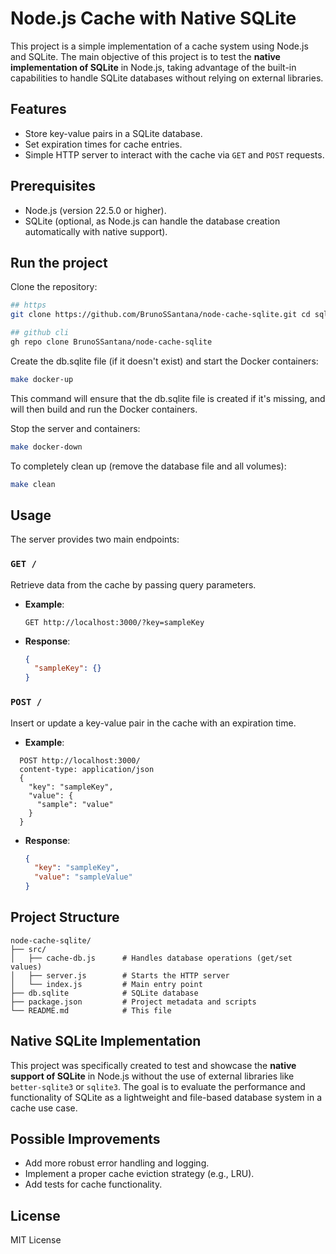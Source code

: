 # Node.js Cache with Native SQLite

This project is a simple implementation of a cache system using Node.js and SQLite. The main objective of this project is to test the **native implementation of SQLite** in Node.js, taking advantage of the built-in capabilities to handle SQLite databases without relying on external libraries.

## Features

- Store key-value pairs in a SQLite database.
- Set expiration times for cache entries.
- Simple HTTP server to interact with the cache via `GET` and `POST` requests.

## Prerequisites

- Node.js (version 22.5.0 or higher).
- SQLite (optional, as Node.js can handle the database creation automatically with native support).

## Run the project
Clone the repository:

```bash
## https
git clone https://github.com/BrunoSSantana/node-cache-sqlite.git cd sqlite

## github cli
gh repo clone BrunoSSantana/node-cache-sqlite
```

Create the db.sqlite file (if it doesn't exist) and start the Docker containers:

```bash
make docker-up
```

This command will ensure that the db.sqlite file is created if it's missing, and will then build and run the Docker containers.

Stop the server and containers:

```bash
make docker-down
```

To completely clean up (remove the database file and all volumes):

```bash
make clean
```

## Usage

The server provides two main endpoints:

### `GET /`

Retrieve data from the cache by passing query parameters.

- **Example**:
  ```
  GET http://localhost:3000/?key=sampleKey
  ```

- **Response**:
  ```json
  {
    "sampleKey": {}
  }
  ```

### `POST /`

Insert or update a key-value pair in the cache with an expiration time.

- **Example**:
```
  POST http://localhost:3000/
  content-type: application/json
  {
    "key": "sampleKey",
    "value": {
      "sample": "value"
    }
  }
```

- **Response**:
  ```json
  {
    "key": "sampleKey",
    "value": "sampleValue"
  }
  ```

## Project Structure

```
node-cache-sqlite/
├── src/
│   ├── cache-db.js      # Handles database operations (get/set values)
│   ├── server.js        # Starts the HTTP server
│   └── index.js         # Main entry point
├── db.sqlite            # SQLite database
├── package.json         # Project metadata and scripts
└── README.md            # This file
```

## Native SQLite Implementation

This project was specifically created to test and showcase the **native support of SQLite** in Node.js without the use of external libraries like `better-sqlite3` or `sqlite3`. The goal is to evaluate the performance and functionality of SQLite as a lightweight and file-based database system in a cache use case.

## Possible Improvements

- Add more robust error handling and logging.
- Implement a proper cache eviction strategy (e.g., LRU).
- Add tests for cache functionality.

## License

MIT License